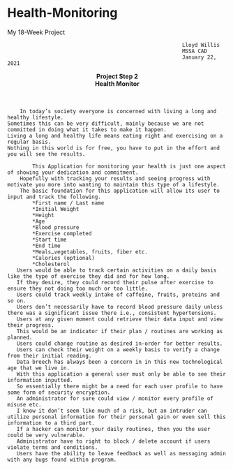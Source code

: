 # Health-Monitoring
My 18-Week Project

															Lloyd Willis
															MSSA CAD
															January 22, 2021
<p align="center">
  <b>Project Step 2</b><br>
  <b>Health Monitor</b><br>
  <br><br> 
</p>

		In today’s society everyone is concerned with living a long and healthy lifestyle.
	Sometimes this can be very difficult, mainly because we are not committed in doing what it takes to make it happen.
	Living a long and healthy life means eating right and exercising on a regular basis.
	Nothing in this world is for free, you have to put in the effort and you will see the results.
	
        	This Application for monitoring your health is just one aspect of showing your dedication and commitment.
        Hopefully with tracking your results and seeing progress with motivate you more into wanting to maintain this type of a lifestyle. 
        The basic foundation for this application will allow its user to input and track the following.
			*First name / Last name
			*Initial Weight
			*Height
			*Age
			*Blood pressure
			*Exercise completed 
			*Start time
			*End time
			*Meals…vegetables, fruits, fiber etc.
			*Calories (optional)
			*Cholesterol
       Users would be able to track certain activities on a daily basis like the type of exercise they did and for how long.
       If they desire, they could record their pulse after exercise to ensure they not doing too much or too little.
       Users could track weekly intake of caffeine, fruits, proteins and so on.
       Users don’t necessarily have to record blood pressure daily unless there was a significant issue there i.e., consistent hypertensions.
       Users at any given moment could retrieve their data input and view their progress.
       This would be an indicator if their plan / routines are working as planned.
       Users could change routine as desired in-order for better results.
       Users can check their weight on a weekly basis to verify a change from their initial reading.
       Data breech has always been a concern in in this new technological age that we live in.
       With this application a general user must only be able to see their information inputted.
       So essentially there might be a need for each user profile to have some form of security encryption.
       An administrator for sure could view / monitor every profile of misuse etc.
       I know it don’t seem like much of a risk, but an intruder can utilize personal information for their personal gain or even sell this information to a third part.
       If a hacker can monitor your daily routines, then you the user could be very vulnerable.
       Administrator have to right to block / delete account if users violate terms and conditions. 
       Users have the ability to leave feedback as well as messaging admin with any bugs found within program.

